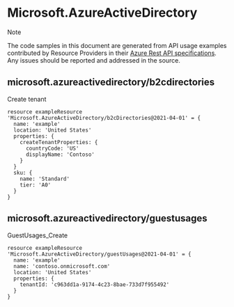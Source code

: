 # Microsoft.AzureActiveDirectory
  
> [!NOTE]
> The code samples in this document are generated from API usage examples contributed by Resource Providers in their [Azure Rest API specifications](https://github.com/Azure/azure-rest-api-specs). Any issues should be reported and addressed in the source.


## microsoft.azureactivedirectory/b2cdirectories

Create tenant
```bicep
resource exampleResource 'Microsoft.AzureActiveDirectory/b2cDirectories@2021-04-01' = {
  name: 'example'
  location: 'United States'
  properties: {
    createTenantProperties: {
      countryCode: 'US'
      displayName: 'Contoso'
    }
  }
  sku: {
    name: 'Standard'
    tier: 'A0'
  }
}
```

## microsoft.azureactivedirectory/guestusages

GuestUsages_Create
```bicep
resource exampleResource 'Microsoft.AzureActiveDirectory/guestUsages@2021-04-01' = {
  name: 'example'
  name: 'contoso.onmicrosoft.com'
  location: 'United States'
  properties: {
    tenantId: 'c963dd1a-9174-4c23-8bae-733d7f955492'
  }
}
```
